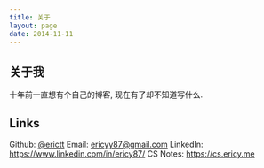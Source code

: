 ```yaml
---
title: 关于
layout: page
date: 2014-11-11
---
```


## 关于我

十年前一直想有个自己的博客, 现在有了却不知道写什么.

## Links

Github: [@erictt](https://github.com/erictt)
Email: ericyy87@gmail.com
LinkedIn: <https://www.linkedin.com/in/ericy87/>
CS Notes: <https://cs.ericy.me>
